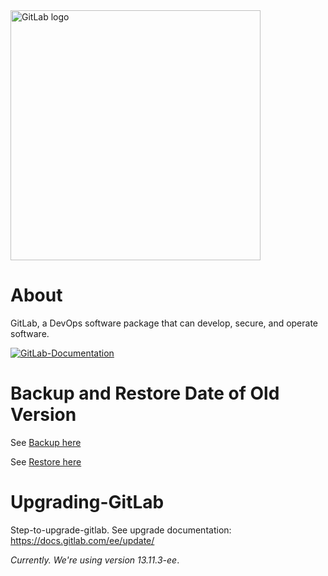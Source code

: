 <a href="https://about.gitlab.com/">
    <img width="400" src="https://images.ctfassets.net/xz1dnu24egyd/1hnQd13UBU7n5V0RsJcbP3/769692e40a6d528e334b84f079c1f577/gitlab-logo-100.png" alt="GitLab logo"> 
</a>

# About
GitLab, a DevOps software package that can develop, secure, and operate software.

[![GitLab-Documentation](https://img.shields.io/badge/gitlab-documentation-green)](https://docs.gitlab.com/)

# Backup and Restore Date of Old Version
See <a href="https://docs.gitlab.com/ee/administration/backup_restore/backup_gitlab.html">Backup here</a>

See <a href="https://docs.gitlab.com/ee/administration/backup_restore/restore_gitlab.html">Restore here</a>

# Upgrading-GitLab
Step-to-upgrade-gitlab.
See upgrade documentation: https://docs.gitlab.com/ee/update/

*Currently. We're using version 13.11.3-ee*. 
